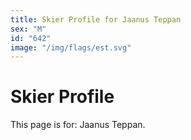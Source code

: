 ```yaml
---
title: Skier Profile for Jaanus Teppan
sex: "M"
id: "642"
image: "/img/flags/est.svg" 
---
```


# Skier Profile

This page is for: Jaanus Teppan.
    